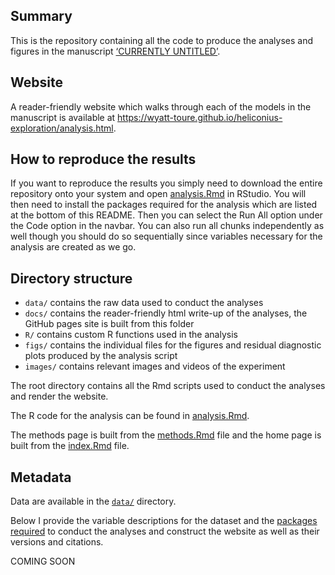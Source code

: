 ## Summary

This is the repository containing all the code to produce the analyses and
figures in the manuscript <span style="text-decoration:underline">‘CURRENTLY
UNTITLED’</span>.

## Website

A reader-friendly website which walks through each of the models in the
manuscript is available at
<https://wyatt-toure.github.io/heliconius-exploration/analysis.html>.

## How to reproduce the results

If you want to reproduce the results you simply need to download the entire
repository onto your system and open
[analysis.Rmd](https://github.com/wyatt-toure/heliconius-exploration/blob/main/analysis.Rmd)
in RStudio. You will then need to install the packages required for the analysis
which are listed at the bottom of this README. Then you can select the Run All
option under the Code option in the navbar. You can also run all chunks
independently as well though you should do so sequentially since variables
necessary for the analysis are created as we go.

## Directory structure

  - `data/` contains the raw data used to conduct the analyses
  - `docs/` contains the reader-friendly html write-up of the analyses, the
    GitHub pages site is built from this folder
  - `R/` contains custom R functions used in the analysis
  - `figs/` contains the individual files for the figures and residual
    diagnostic plots produced by the analysis script
  - `images/` contains relevant images and videos of the experiment

The root directory contains all the Rmd scripts used to conduct the analyses and
render the website.

The R code for the analysis can be found in
[analysis.Rmd](https://github.com/wyatt-toure/heliconius-exploration/blob/main/analysis.Rmd).

The methods page is built from the
[methods.Rmd](https://github.com/wyatt-toure/heliconius-exploration/blob/main/methods.Rmd)
file and the home page is built from the
[index.Rmd](https://github.com/wyatt-toure/heliconius-exploration/blob/main/index.Rmd)
file.

## Metadata

Data are available in the
[`data/`](https://github.com/wyatt-toure/heliconius-exploration/blob/main/data/)
directory.

Below I provide the variable descriptions for the dataset and the [packages
required](#required-tools-and-references) to conduct the analyses and construct
the website as well as their versions and citations.

COMING SOON
